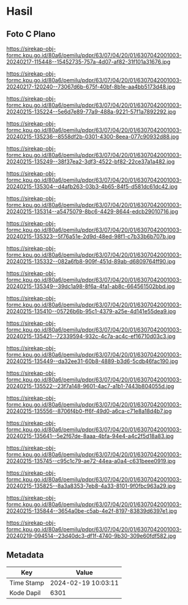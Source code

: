 # Hasil

## Foto C Plano

https://sirekap-obj-formc.kpu.go.id/80a6/pemilu/pdpr/63/07/04/20/01/6307042001003-20240217-115448--15452735-757a-4d07-af82-31f101a31676.jpg

https://sirekap-obj-formc.kpu.go.id/80a6/pemilu/pdpr/63/07/04/20/01/6307042001003-20240217-120240--73067d6b-675f-40bf-8b1e-aa4bb5173d48.jpg

https://sirekap-obj-formc.kpu.go.id/80a6/pemilu/pdpr/63/07/04/20/01/6307042001003-20240215-135224--5e6d7e89-77a9-488a-9221-57f1a7892292.jpg

https://sirekap-obj-formc.kpu.go.id/80a6/pemilu/pdpr/63/07/04/20/01/6307042001003-20240215-135236--8558df2b-0301-4300-8eea-077c90932d88.jpg

https://sirekap-obj-formc.kpu.go.id/80a6/pemilu/pdpr/63/07/04/20/01/6307042001003-20240215-135249--38f37ea2-3df3-4522-bf82-22ce37a1a482.jpg

https://sirekap-obj-formc.kpu.go.id/80a6/pemilu/pdpr/63/07/04/20/01/6307042001003-20240215-135304--d4afb263-03b3-4b65-84f5-d581dc61dc42.jpg

https://sirekap-obj-formc.kpu.go.id/80a6/pemilu/pdpr/63/07/04/20/01/6307042001003-20240215-135314--a5475079-8bc6-4429-8644-edcb29010716.jpg

https://sirekap-obj-formc.kpu.go.id/80a6/pemilu/pdpr/63/07/04/20/01/6307042001003-20240215-135323--5f76a51e-2d9d-48ed-98f1-c7b33b6b707b.jpg

https://sirekap-obj-formc.kpu.go.id/80a6/pemilu/pdpr/63/07/04/20/01/6307042001003-20240215-135332--082a6fb8-909f-451d-89ab-d6809764ff90.jpg

https://sirekap-obj-formc.kpu.go.id/80a6/pemilu/pdpr/63/07/04/20/01/6307042001003-20240215-135349--39dc1a98-8f6a-4fa1-ab8c-664561502bbd.jpg

https://sirekap-obj-formc.kpu.go.id/80a6/pemilu/pdpr/63/07/04/20/01/6307042001003-20240215-135410--05726b6b-95c1-4379-a25e-4d141e55dea9.jpg

https://sirekap-obj-formc.kpu.go.id/80a6/pemilu/pdpr/63/07/04/20/01/6307042001003-20240215-135421--72339594-932c-4c7a-ac4c-ef16710d03c3.jpg

https://sirekap-obj-formc.kpu.go.id/80a6/pemilu/pdpr/63/07/04/20/01/6307042001003-20240215-135449--da32ee31-60b8-4889-b3d6-5cdb46fac190.jpg

https://sirekap-obj-formc.kpu.go.id/80a6/pemilu/pdpr/63/07/04/20/01/6307042001003-20240215-135522--23f7a148-9601-4ac7-a1b1-7443b804055d.jpg

https://sirekap-obj-formc.kpu.go.id/80a6/pemilu/pdpr/63/07/04/20/01/6307042001003-20240215-135556--8706f4b0-ff6f-49d0-a6ca-c71e8a18d4b7.jpg

https://sirekap-obj-formc.kpu.go.id/80a6/pemilu/pdpr/63/07/04/20/01/6307042001003-20240215-135641--5e2f67de-8aaa-4bfa-94e4-a4c2f5d18a83.jpg

https://sirekap-obj-formc.kpu.go.id/80a6/pemilu/pdpr/63/07/04/20/01/6307042001003-20240215-135745--c95c1c79-ae72-44ea-a0a4-c631beee0919.jpg

https://sirekap-obj-formc.kpu.go.id/80a6/pemilu/pdpr/63/07/04/20/01/6307042001003-20240215-135825--8a3a8353-7eb8-4a33-8101-9f0fbc963a29.jpg

https://sirekap-obj-formc.kpu.go.id/80a6/pemilu/pdpr/63/07/04/20/01/6307042001003-20240215-135844--3654a0be-c5ab-4e2f-8197-83839d6397e1.jpg

https://sirekap-obj-formc.kpu.go.id/80a6/pemilu/pdpr/63/07/04/20/01/6307042001003-20240219-094514--23d40dc3-df1f-4740-9b30-309e60fdf582.jpg


## Metadata

| Key        | Value               |
| ---------- | ------------------- |
| Time Stamp | 2024-02-19 10:03:11 |
| Kode Dapil | 6301                |



